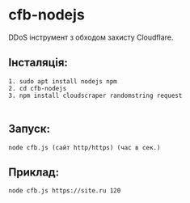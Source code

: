 # cfb-nodejs
DDoS інструмент з обходом захисту Cloudflare.

<h2>Інсталяція:</h2>
<code>1. sudo apt install nodejs npm</code><br>
<code>2. cd cfb-nodejs</code><br>
<code>3. npm install cloudscraper randomstring request</code><br><br>

<h2>Запуск:</h2>
<code>node cfb.js (сайт http/https) (час в сек.)</code>

<h2>Приклад:</h2>
<code>node cfb.js https://site.ru 120</code>

